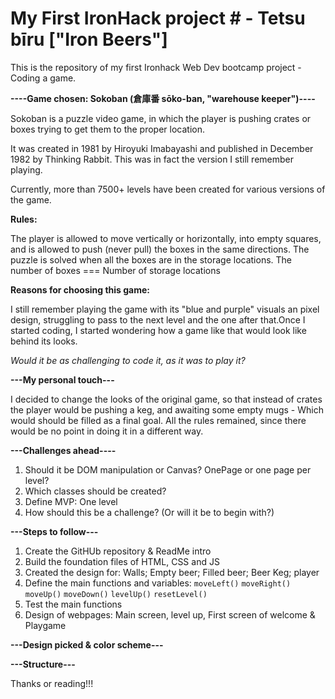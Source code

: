 # My First IronHack project # - Tetsu bīru ["Iron Beers"]

<p>This is the repository of my first Ironhack Web Dev bootcamp project - Coding a game.</p>

<p><b>----Game chosen: Sokoban (倉庫番 sōko-ban, "warehouse keeper")----</b></p>

<p>Sokoban is a puzzle video game, in which the player is pushing crates or boxes trying to get them to the proper location.</p>
<p>It was created in 1981 by Hiroyuki Imabayashi and published in December 1982 by Thinking Rabbit.
This was in fact the version I still remember playing.</p>

<p>Currently, more than 7500+ levels have been created for various versions of the game.</p>

<p><b>Rules:</b></p>
<p>The player is allowed to move vertically or horizontally, into empty squares, and is allowed to push (never pull) the boxes in the same directions. The puzzle is solved when all the boxes are in the storage locations.
The number of boxes === Number of storage locations</p>

<p><b>Reasons for choosing this game:</b></p>
<p>I still remember playing the game with its "blue and purple" visuals an pixel design, struggling to pass to the next level and the one after that.Once I started coding, I started wondering how a game like that would look like behind its looks.</p>
<i>Would it be as challenging to code it, as it was to play it?</i>
<br>

<b>---My personal touch---</b>

<p>I decided to change the looks of the original game, so that instead of crates the player would be pushing a keg, and awaiting some empty mugs - Which would should be filled as a final goal.
All the rules remained, since there would be no point in doing it in a different way.</p>

<b>---Challenges ahead----</b>
<ol> 
  <li>Should it be DOM manipulation or Canvas? OnePage or one page per level?</li>
  <li>Which classes should be created?</li>
  <li>Define MVP: One level</li>
  <li>How should this be a challenge? (Or will it be to begin with?)</li>
</ol>

<b>---Steps to follow---</b>
<ol>
  <li>Create the GitHUb repository & ReadMe intro</li>
  <li>Build the foundation files of HTML, CSS and JS</li>
  <li>Created the design for: Walls; Empty beer; Filled beer; Beer Keg; player</li>
  <li>Define the main functions and variables: <code>moveLeft()</code> <code>moveRight()</code> <code>moveUp()</code> <code>moveDown()</code> <code>levelUp()</code> <code>resetLevel()</code></li>
  <li>Test the main functions</li>
  <li>Design of webpages: Main screen, level up, First screen of welcome & Playgame</li>
</ol>

<b>---Design picked & color scheme---</b>

<b>---Structure---</b>



Thanks or reading!!!
